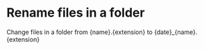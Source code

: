 # Rename files in a folder
Change files in a folder from {name}.{extension} to {date}_{name}.{extension}